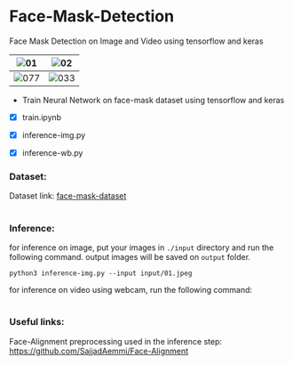 # Face-Mask-Detection

Face Mask Detection on Image and Video using tensorflow and keras

| ![01](https://user-images.githubusercontent.com/82975802/136102598-225cee41-fe9b-4150-99cd-f8b5945768de.jpg) | ![02](https://user-images.githubusercontent.com/82975802/136102619-d0370afc-21df-4bd7-9338-9b98981ec99d.jpg) | 
| :---:         |     :---:      | 
| ![077](https://user-images.githubusercontent.com/82975802/136111552-86fe9f32-9fa1-49fc-9eca-b6b2c434765a.jpg)| ![033](https://user-images.githubusercontent.com/82975802/136111585-43a23985-962d-4c3e-a53b-eb4ce0a52f48.jpg)|


- Train Neural Network on face-mask dataset using tensorflow and keras

- [x] train.ipynb

- [x] inference-img.py

- [x] inference-wb.py

### Dataset:

Dataset link: [face-mask-dataset]( ashishjangra27/face-mask-12k-images-dataset)

#

### Inference:

for inference on image, put your images in `./input` directory and run the following command. output images will be saved on `output` folder.

```
python3 inference-img.py --input input/01.jpeg

```

for inference on video using webcam, run the following command:

#

### Useful links:

Face-Alignment preprocessing used in the inference step: https://github.com/SajjadAemmi/Face-Alignment
